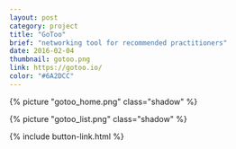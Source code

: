 ```yaml
---
layout: post
category: project
title: "GoToo"
brief: "networking tool for recommended practitioners"
date: 2016-02-04
thumbnail: gotoo.png
link: https://gotoo.io/
color: "#6A2DCC"
---
```


{% picture "gotoo_home.png" class="shadow" %}

{% picture "gotoo_list.png" class="shadow" %}

{% include button-link.html %}
